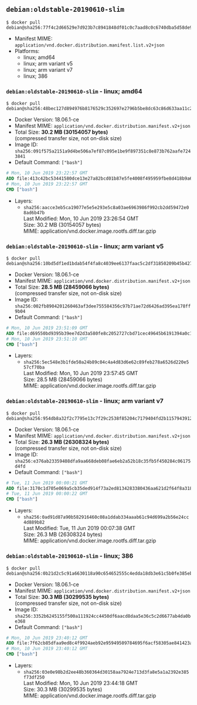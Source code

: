 ## `debian:oldstable-20190610-slim`

```console
$ docker pull debian@sha256:77f4c2d66529e7d923b7c8941848df01c0c7aad8c0c6740dba5d58de93942457
```

-	Manifest MIME: `application/vnd.docker.distribution.manifest.list.v2+json`
-	Platforms:
	-	linux; amd64
	-	linux; arm variant v5
	-	linux; arm variant v7
	-	linux; 386

### `debian:oldstable-20190610-slim` - linux; amd64

```console
$ docker pull debian@sha256:48bec127d894976b8176529c352697e2796b5be8dc63c86d633aa11c2a42ed8d
```

-	Docker Version: 18.06.1-ce
-	Manifest MIME: `application/vnd.docker.distribution.manifest.v2+json`
-	Total Size: **30.2 MB (30154057 bytes)**  
	(compressed transfer size, not on-disk size)
-	Image ID: `sha256:091f575a2151a9d4be506a7ef87c095e1be9f897351c8e873b762aafe7243841`
-	Default Command: `["bash"]`

```dockerfile
# Mon, 10 Jun 2019 23:22:57 GMT
ADD file:413c42bc53441580dce13e27a82bcd01b87e5fe4008f495959fbe8d418b9a68a in / 
# Mon, 10 Jun 2019 23:22:57 GMT
CMD ["bash"]
```

-	Layers:
	-	`sha256:aacce3eb5ca19077e5e5e293e5c8a03ae6963986f992cb2dd59472e08ad6b47b`  
		Last Modified: Mon, 10 Jun 2019 23:26:54 GMT  
		Size: 30.2 MB (30154057 bytes)  
		MIME: application/vnd.docker.image.rootfs.diff.tar.gzip

### `debian:oldstable-20190610-slim` - linux; arm variant v5

```console
$ docker pull debian@sha256:10bd5df1ed1bdab54f4fa8c4039ee6137faac5c2df31850209b45b4275ee7dee
```

-	Docker Version: 18.06.1-ce
-	Manifest MIME: `application/vnd.docker.distribution.manifest.v2+json`
-	Total Size: **28.5 MB (28459066 bytes)**  
	(compressed transfer size, not on-disk size)
-	Image ID: `sha256:002fb8904201260463af3dee755584356c97b71ae72d6426ad395ea178ff9b04`
-	Default Command: `["bash"]`

```dockerfile
# Mon, 10 Jun 2019 23:51:09 GMT
ADD file:d69550bd9395b39ee7d2d3a580fe8c2052727cbd71cec49645b6191394a0c112 in / 
# Mon, 10 Jun 2019 23:51:10 GMT
CMD ["bash"]
```

-	Layers:
	-	`sha256:5ec548e3b1fde50a24b89c04c4a4d83d6e62c89feb278a6526d220e557cf70ba`  
		Last Modified: Mon, 10 Jun 2019 23:57:45 GMT  
		Size: 28.5 MB (28459066 bytes)  
		MIME: application/vnd.docker.image.rootfs.diff.tar.gzip

### `debian:oldstable-20190610-slim` - linux; arm variant v7

```console
$ docker pull debian@sha256:954db8a32f2c7795e13c7f29c2538f85204c7179404fd2b1157943912635862f
```

-	Docker Version: 18.06.1-ce
-	Manifest MIME: `application/vnd.docker.distribution.manifest.v2+json`
-	Total Size: **26.3 MB (26308324 bytes)**  
	(compressed transfer size, not on-disk size)
-	Image ID: `sha256:e376ab23359408dfa9aa668deb08fae6eb2a52b18c35fb5f450284c06175d4fd`
-	Default Command: `["bash"]`

```dockerfile
# Tue, 11 Jun 2019 00:00:21 GMT
ADD file:3170c1d705e069a5cb35ded914f73a2ed8134283380436aa621d2f64f8a31838 in / 
# Tue, 11 Jun 2019 00:00:22 GMT
CMD ["bash"]
```

-	Layers:
	-	`sha256:0ad91d87a90b582916460c08a1ddab334aaab61c94d699a2b56e24cc4d889b82`  
		Last Modified: Tue, 11 Jun 2019 00:07:38 GMT  
		Size: 26.3 MB (26308324 bytes)  
		MIME: application/vnd.docker.image.rootfs.diff.tar.gzip

### `debian:oldstable-20190610-slim` - linux; 386

```console
$ docker pull debian@sha256:0b21d2c5c91a6630118a90c654652555c4edda18db3e61c5b0fe385ebb6a3dd4
```

-	Docker Version: 18.06.1-ce
-	Manifest MIME: `application/vnd.docker.distribution.manifest.v2+json`
-	Total Size: **30.3 MB (30299535 bytes)**  
	(compressed transfer size, not on-disk size)
-	Image ID: `sha256:3352b6245155f500a111924cc4450df6aacd8daa5e36c5c2d6677ab4da0be368`
-	Default Command: `["bash"]`

```dockerfile
# Mon, 10 Jun 2019 23:40:12 GMT
ADD file:7f62cb85dfaa9ed8c4f9924aeb92e95949509784695f6acf58305ae841423a43 in / 
# Mon, 10 Jun 2019 23:40:12 GMT
CMD ["bash"]
```

-	Layers:
	-	`sha256:03e0e98b2d2ee48b360364d30158aa7924e713d3fa8e5a1a2392e385f73df250`  
		Last Modified: Mon, 10 Jun 2019 23:44:18 GMT  
		Size: 30.3 MB (30299535 bytes)  
		MIME: application/vnd.docker.image.rootfs.diff.tar.gzip
